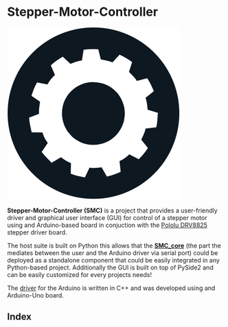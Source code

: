 # Stepper-Motor-Controller

![smc_logo](tools/rsrcs/icon.png)

**Stepper-Motor-Controller (SMC)** is a project that provides a user-friendly driver and graphical user interface (GUI) for control of a stepper motor using and Arduino-based board in conjuction with the [Pololu DRV8825](https://www.pololu.com/product/2133) stepper driver board. 

The host suite is built on Python this allows that the [**SMC_core**](/tools/smc_core/) (the part the mediates between the user and the Arduino driver via serial port) could be deployed as a standalone component that could be easily integrated in any Python-based project. Additionally the GUI is built on top of PySide2 and can be easily customized for every projects needs!

The [driver](/driver/) for the Arduino is written in C++ and was developed using and Arduino-Uno board. 


## Index

